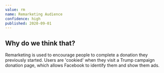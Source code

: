 ```yaml
---
value: rm
name: Remarketing Audience
confidence: high
published: 2020-09-01
---
```


## Why do we think that?

Remarketing is used to encourage people to complete a donation they previously started. Users are 'cookied' when they visit a Trump campaign donation page, which allows Facebook to identify them and show them ads. 

